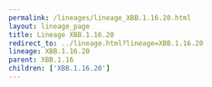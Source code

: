 ```yaml
---
permalink: /lineages/lineage_XBB.1.16.20.html
layout: lineage_page
title: Lineage XBB.1.16.20
redirect_to: ../lineage.html?lineage=XBB.1.16.20
lineage: XBB.1.16.20
parent: XBB.1.16
children: ['XBB.1.16.20']
---
```

